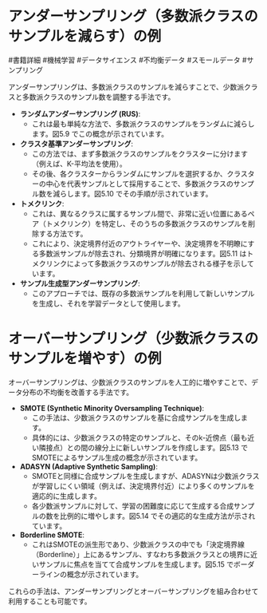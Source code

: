 
# アンダーサンプリング（多数派クラスのサンプルを減らす）の例
#書籍詳細 #機械学習 #データサイエンス #不均衡データ #スモールデータ #サンプリング

アンダーサンプリングは、多数派クラスのサンプルを減らすことで、少数派クラスと多数派クラスのサンプル数を調整する手法です。

- **ランダムアンダーサンプリング (RUS)**:
    - これは最も単純な方法で、多数派クラスのサンプルをランダムに減らします。図5.9 でこの概念が示されています。
- **クラスタ基準アンダーサンプリング**:
    - この方法では、まず多数派クラスのサンプルをクラスターに分けます（例えば、K-平均法を使用）。
    - その後、各クラスターからランダムにサンプルを選択するか、クラスターの中心を代表サンプルとして採用することで、多数派クラスのサンプル数を減らします。図5.10 でその手順が示されています。
- **トメクリンク**:
    - これは、異なるクラスに属するサンプル間で、非常に近い位置にあるペア（トメクリンク）を特定し、そのうちの多数派クラスのサンプルを削除する方法です。
    - これにより、決定境界付近のアウトライヤーや、決定境界を不明瞭にする多数派サンプルが除去され、分類境界が明確になります。図5.11 はトメクリンクによって多数派クラスのサンプルが除去される様子を示しています。
- **サンプル生成型アンダーサンプリング**:
    - このアプローチでは、既存の多数派サンプルを利用して新しいサンプルを生成し、それを学習データとして使用します。

# オーバーサンプリング（少数派クラスのサンプルを増やす）の例

オーバーサンプリングは、少数派クラスのサンプルを人工的に増やすことで、データ分布の不均衡を改善する手法です。

- **SMOTE (Synthetic Minority Oversampling Technique)**:
    - この手法は、少数派クラスのサンプルを基に合成サンプルを生成します。
    - 具体的には、少数派クラスの特定のサンプルと、そのk-近傍点（最も近い隣接点）との間の線分上に新しいサンプルを作成します。図5.13 でSMOTEによるサンプル生成の概念が示されています。
- **ADASYN (Adaptive Synthetic Sampling)**:
    - SMOTEと同様に合成サンプルを生成しますが、ADASYNは少数派クラスが学習しにくい領域（例えば、決定境界付近）により多くのサンプルを適応的に生成します。
    - 各少数派サンプルに対して、学習の困難度に応じて生成する合成サンプルの数を比例的に増やします。図5.14 でその適応的な生成方法が示されています。
- **Borderline SMOTE**:
    - これはSMOTEの派生形であり、少数派クラスの中でも「決定境界線（Borderline）」上にあるサンプル、すなわち多数派クラスとの境界に近いサンプルに焦点を当てて合成サンプルを生成します。図5.15 でボーダーラインの概念が示されています。

これらの手法は、アンダーサンプリングとオーバーサンプリングを組み合わせて利用することも可能です。